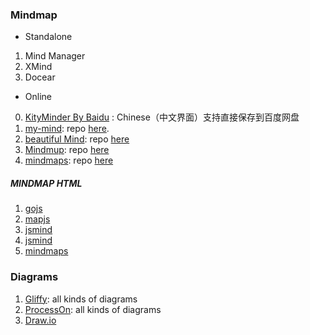 ### Mindmap

* Standalone

 1. Mind Manager
 2. XMind
 3. Docear

* Online

 0. [KityMinder By Baidu](https://github.com/fex-team/kityminder) : Chinese（中文界面）支持直接保存到百度网盘
 1. [my-mind](http://my-mind.github.io/): repo [here](https://github.com/ondras/my-mind).
 2. [beautiful Mind](http://beautifulmind.io/): repo [here](https://github.com/ierror/BeautifulMind.io)
 3. [Mindmup](http://www.mindmup.com/): repo [here](https://github.com/mindmup)
 4. [mindmaps](http://drichard.org/mindmaps/): repo [here](https://github.com/drichard/mindmaps)


##### MINDMAP HTML

1. [gojs](http://www.gojs.net/latest/samples/mindMap.html)
2. [mapjs](http://coderbay.com/create-mind-maps-with-javascript-mapjs/)
3. [jsmind](https://github.com/hizzgdev/jsmind)
4. [jsmind](http://sourceforge.net/projects/jsmind/)
5. [mindmaps](https://github.com/drichard/mindmaps)


### Diagrams

1. [Gliffy](http://www.gliffy.com/): all kinds of diagrams
2. [ProcessOn](http://www.processon.com/): all kinds of diagrams
3. [Draw.io](http://draw.io)
